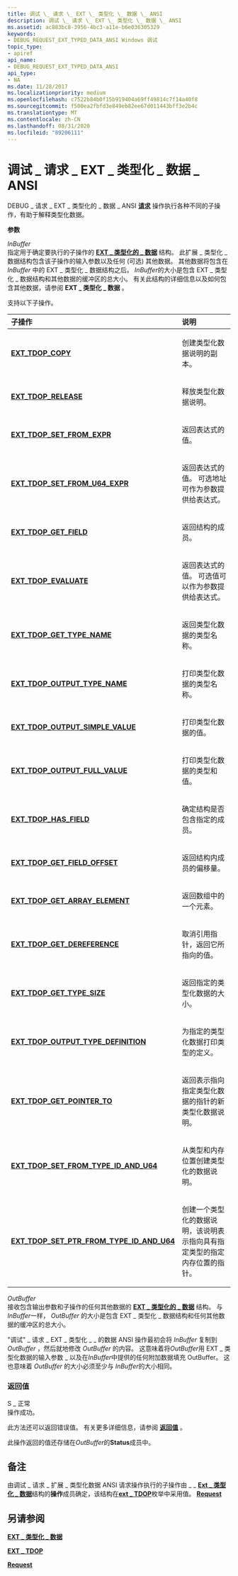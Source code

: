 ```yaml
---
title: 调试 \_ 请求 \_ EXT \_ 类型化 \_ 数据 \_ ANSI
description: 调试 \_ 请求 \_ EXT \_ 类型化 \_ 数据 \_ ANSI
ms.assetid: ac883bc8-3956-4bc3-a11e-b6e036305329
keywords:
- DEBUG_REQUEST_EXT_TYPED_DATA_ANSI Windows 调试
topic_type:
- apiref
api_name:
- DEBUG_REQUEST_EXT_TYPED_DATA_ANSI
api_type:
- NA
ms.date: 11/28/2017
ms.localizationpriority: medium
ms.openlocfilehash: c7522b84b0f15b919404a69ff49814c7f14a40f8
ms.sourcegitcommit: f500ea2fbfd3e849eb82ee67d011443bff3e2b4c
ms.translationtype: MT
ms.contentlocale: zh-CN
ms.lasthandoff: 08/31/2020
ms.locfileid: "89206111"
---
```

# <a name="debug_request_ext_typed_data_ansi"></a>调试 \_ 请求 \_ EXT \_ 类型化 \_ 数据 \_ ANSI


DEBUG \_ 请求 \_ EXT \_ 类型化的 \_ 数据 \_ ANSI [**请求**](request.md) 操作执行各种不同的子操作，有助于解释类型化数据。

**参数**

<span id="InBuffer"></span><span id="inbuffer"></span><span id="INBUFFER"></span>*InBuffer*  
指定用于确定要执行的子操作的 [**EXT \_ 类型化的 \_ 数据**](/windows-hardware/drivers/ddi/wdbgexts/ns-wdbgexts-_ext_typed_data) 结构。 此扩展 \_ 类型化 \_ 数据结构包含该子操作的输入参数以及任何 (可选) 其他数据。 其他数据将包含在 *InBuffer* 中的 EXT \_ 类型化 \_ 数据结构之后。 *InBuffer*的大小是包含 EXT \_ 类型化 \_ 数据结构和其他数据的缓冲区的总大小。 有关此结构的详细信息以及如何包含其他数据，请参阅 **EXT \_ 类型化 \_ 数据** 。

支持以下子操作。

<table>
<colgroup>
<col width="50%" />
<col width="50%" />
</colgroup>
<thead>
<tr class="header">
<th align="left">子操作</th>
<th align="left">说明</th>
</tr>
</thead>
<tbody>
<tr class="odd">
<td align="left"><p><a href="ext-tdop-copy.md" data-raw-source="[&lt;strong&gt;EXT_TDOP_COPY&lt;/strong&gt;](ext-tdop-copy.md)"><strong>EXT_TDOP_COPY</strong></a></p></td>
<td align="left"><p>创建类型化数据说明的副本。</p></td>
</tr>
<tr class="even">
<td align="left"><p><a href="ext-tdop-release.md" data-raw-source="[&lt;strong&gt;EXT_TDOP_RELEASE&lt;/strong&gt;](ext-tdop-release.md)"><strong>EXT_TDOP_RELEASE</strong></a></p></td>
<td align="left"><p>释放类型化数据说明。</p></td>
</tr>
<tr class="odd">
<td align="left"><p><a href="ext-tdop-set-from-expr.md" data-raw-source="[&lt;strong&gt;EXT_TDOP_SET_FROM_EXPR&lt;/strong&gt;](ext-tdop-set-from-expr.md)"><strong>EXT_TDOP_SET_FROM_EXPR</strong></a></p></td>
<td align="left"><p>返回表达式的值。</p></td>
</tr>
<tr class="even">
<td align="left"><p><a href="ext-tdop-set-from-u64-expr.md" data-raw-source="[&lt;strong&gt;EXT_TDOP_SET_FROM_U64_EXPR&lt;/strong&gt;](ext-tdop-set-from-u64-expr.md)"><strong>EXT_TDOP_SET_FROM_U64_EXPR</strong></a></p></td>
<td align="left"><p>返回表达式的值。 可选地址可作为参数提供给表达式。</p></td>
</tr>
<tr class="odd">
<td align="left"><p><a href="ext-tdop-get-field.md" data-raw-source="[&lt;strong&gt;EXT_TDOP_GET_FIELD&lt;/strong&gt;](ext-tdop-get-field.md)"><strong>EXT_TDOP_GET_FIELD</strong></a></p></td>
<td align="left"><p>返回结构的成员。</p></td>
</tr>
<tr class="even">
<td align="left"><p><a href="ext-tdop-evaluate.md" data-raw-source="[&lt;strong&gt;EXT_TDOP_EVALUATE&lt;/strong&gt;](ext-tdop-evaluate.md)"><strong>EXT_TDOP_EVALUATE</strong></a></p></td>
<td align="left"><p>返回表达式的值。 可选值可以作为参数提供给表达式。</p></td>
</tr>
<tr class="odd">
<td align="left"><p><a href="ext-tdop-get-type-name.md" data-raw-source="[&lt;strong&gt;EXT_TDOP_GET_TYPE_NAME&lt;/strong&gt;](ext-tdop-get-type-name.md)"><strong>EXT_TDOP_GET_TYPE_NAME</strong></a></p></td>
<td align="left"><p>返回类型化数据的类型名称。</p></td>
</tr>
<tr class="even">
<td align="left"><p><a href="ext-tdop-output-type-name.md" data-raw-source="[&lt;strong&gt;EXT_TDOP_OUTPUT_TYPE_NAME&lt;/strong&gt;](ext-tdop-output-type-name.md)"><strong>EXT_TDOP_OUTPUT_TYPE_NAME</strong></a></p></td>
<td align="left"><p>打印类型化数据的类型名称。</p></td>
</tr>
<tr class="odd">
<td align="left"><p><a href="ext-tdop-output-simple-value.md" data-raw-source="[&lt;strong&gt;EXT_TDOP_OUTPUT_SIMPLE_VALUE&lt;/strong&gt;](ext-tdop-output-simple-value.md)"><strong>EXT_TDOP_OUTPUT_SIMPLE_VALUE</strong></a></p></td>
<td align="left"><p>打印类型化数据的值。</p></td>
</tr>
<tr class="even">
<td align="left"><p><a href="ext-tdop-output-full-value.md" data-raw-source="[&lt;strong&gt;EXT_TDOP_OUTPUT_FULL_VALUE&lt;/strong&gt;](ext-tdop-output-full-value.md)"><strong>EXT_TDOP_OUTPUT_FULL_VALUE</strong></a></p></td>
<td align="left"><p>打印类型化数据的类型和值。</p></td>
</tr>
<tr class="odd">
<td align="left"><p><a href="ext-tdop-has-field.md" data-raw-source="[&lt;strong&gt;EXT_TDOP_HAS_FIELD&lt;/strong&gt;](ext-tdop-has-field.md)"><strong>EXT_TDOP_HAS_FIELD</strong></a></p></td>
<td align="left"><p>确定结构是否包含指定的成员。</p></td>
</tr>
<tr class="even">
<td align="left"><p><a href="ext-tdop-get-field-offset.md" data-raw-source="[&lt;strong&gt;EXT_TDOP_GET_FIELD_OFFSET&lt;/strong&gt;](ext-tdop-get-field-offset.md)"><strong>EXT_TDOP_GET_FIELD_OFFSET</strong></a></p></td>
<td align="left"><p>返回结构内成员的偏移量。</p></td>
</tr>
<tr class="odd">
<td align="left"><p><a href="ext-tdop-get-array-element.md" data-raw-source="[&lt;strong&gt;EXT_TDOP_GET_ARRAY_ELEMENT&lt;/strong&gt;](ext-tdop-get-array-element.md)"><strong>EXT_TDOP_GET_ARRAY_ELEMENT</strong></a></p></td>
<td align="left"><p>返回数组中的一个元素。</p></td>
</tr>
<tr class="even">
<td align="left"><p><a href="ext-tdop-get-dereference.md" data-raw-source="[&lt;strong&gt;EXT_TDOP_GET_DEREFERENCE&lt;/strong&gt;](ext-tdop-get-dereference.md)"><strong>EXT_TDOP_GET_DEREFERENCE</strong></a></p></td>
<td align="left"><p>取消引用指针，返回它所指向的值。</p></td>
</tr>
<tr class="odd">
<td align="left"><p><a href="ext-tdop-get-type-size.md" data-raw-source="[&lt;strong&gt;EXT_TDOP_GET_TYPE_SIZE&lt;/strong&gt;](ext-tdop-get-type-size.md)"><strong>EXT_TDOP_GET_TYPE_SIZE</strong></a></p></td>
<td align="left"><p>返回指定的类型化数据的大小。</p></td>
</tr>
<tr class="even">
<td align="left"><p><a href="ext-tdop-output-type-definition.md" data-raw-source="[&lt;strong&gt;EXT_TDOP_OUTPUT_TYPE_DEFINITION&lt;/strong&gt;](ext-tdop-output-type-definition.md)"><strong>EXT_TDOP_OUTPUT_TYPE_DEFINITION</strong></a></p></td>
<td align="left"><p>为指定的类型化数据打印类型的定义。</p></td>
</tr>
<tr class="odd">
<td align="left"><p><a href="ext-tdop-get-pointer-to.md" data-raw-source="[&lt;strong&gt;EXT_TDOP_GET_POINTER_TO&lt;/strong&gt;](ext-tdop-get-pointer-to.md)"><strong>EXT_TDOP_GET_POINTER_TO</strong></a></p></td>
<td align="left"><p>返回表示指向指定类型化数据的指针的新类型化数据说明。</p></td>
</tr>
<tr class="even">
<td align="left"><p><a href="ext-tdop-set-from-type-id-and-u64.md" data-raw-source="[&lt;strong&gt;EXT_TDOP_SET_FROM_TYPE_ID_AND_U64&lt;/strong&gt;](ext-tdop-set-from-type-id-and-u64.md)"><strong>EXT_TDOP_SET_FROM_TYPE_ID_AND_U64</strong></a></p></td>
<td align="left"><p>从类型和内存位置创建类型化的数据说明。</p></td>
</tr>
<tr class="odd">
<td align="left"><p><a href="ext-tdop-set-ptr-from-type-id-and-u64.md" data-raw-source="[&lt;strong&gt;EXT_TDOP_SET_PTR_FROM_TYPE_ID_AND_U64&lt;/strong&gt;](ext-tdop-set-ptr-from-type-id-and-u64.md)"><strong>EXT_TDOP_SET_PTR_FROM_TYPE_ID_AND_U64</strong></a></p></td>
<td align="left"><p>创建一个类型化的数据说明，该说明表示指向具有指定类型的指定内存位置的指针。</p></td>
</tr>
</tbody>
</table>

 

<span id="OutBuffer"></span><span id="outbuffer"></span><span id="OUTBUFFER"></span>*OutBuffer*  
接收包含输出参数和子操作的任何其他数据的 [**EXT \_ 类型化的 \_ 数据**](/windows-hardware/drivers/ddi/wdbgexts/ns-wdbgexts-_ext_typed_data) 结构。 与 *InBuffer*一样， *OutBuffer* 的大小是包含 EXT \_ 类型化 \_ 数据结构和任何其他数据的缓冲区的总大小。

"调试" \_ 请求 \_ EXT \_ 类型化 \_ \_ 的数据 ANSI 操作最初会将 *InBuffer* 复制到 *OutBuffer* ，然后就地修改 *OutBuffer* 的内容。 这意味着将*OutBuffer*用 EXT \_ 类型化数据的输入参数 \_ 以及在*InBuffer*中提供的任何附加数据填充 OutBuffer。 这也意味着 *OutBuffer* 的大小必须至少与 *InBuffer*的大小相同。

### <a name="span-idreturn_valuespanspan-idreturn_valuespanspan-idreturn_valuespanreturn-value"></a><span id="Return_Value"></span><span id="return_value"></span><span id="RETURN_VALUE"></span>返回值

<span id="S_OK"></span><span id="s_ok"></span>S \_ 正常  
操作成功。

此方法还可以返回错误值。 有关更多详细信息，请参阅 [**返回值**](./hresult-values.md) 。

此操作返回的值还存储在*OutBuffer*的**Status**成员中。

<a name="remarks"></a>备注
-------

由调试 \_ 请求 \_ 扩展 \_ 类型化数据 ANSI 请求操作执行的子操作由 \_ \_ [**Ext \_ 类型化 \_ 数据**](/windows-hardware/drivers/ddi/wdbgexts/ns-wdbgexts-_ext_typed_data)结构的**操作**成员确定，该结构在[**ext \_ TDOP**](/windows-hardware/drivers/ddi/wdbgexts/ne-wdbgexts-_ext_tdop)枚举中采用值。 [**Request**](request.md)

## <a name="span-idsee_alsospansee-also"></a><span id="see_also"></span>另请参阅


[**EXT \_ 类型化 \_ 数据**](/windows-hardware/drivers/ddi/wdbgexts/ns-wdbgexts-_ext_typed_data)

[**EXT \_ TDOP**](/windows-hardware/drivers/ddi/wdbgexts/ne-wdbgexts-_ext_tdop)

[**Request**](request.md)

 

